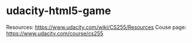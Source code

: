 udacity-html5-game
==================
Resources: https://www.udacity.com/wiki/CS255/Resources
Couse page: https://www.udacity.com/course/cs255
